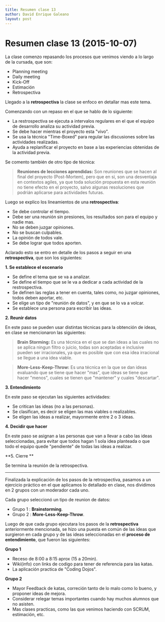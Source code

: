 ```yaml
---
title: Resumen clase 13
author: David Enrique Galeano
layout: post
---
```


Resumen clase 13 (2015-10-07)
==============================

La clase comenzo repasando los procesos que venimos viendo a lo largo de la cursada, que son:

* Planning meeting
* Daily meeting
* Kick-Off
* Estimación
* Retrospectiva

Llegado a la **retrospectiva** la clase se enfoco en detallar mas este tema.

Comenzando con un repaso en el que se hablo de lo siguiente:

* La restrospectiva se ejecuta a intervalos regulares en el que el equipo de desarrollo analiza su actividad previa.
* Se debe hacer mientras el proyecto esta "vivo".
* Se usa la técnica "Time-Boxed" para regular las discusiones sobre las actividades realizadas.
* Ayuda a replanificar el proyecto en base a las experiencias obtenidas de la actividad previa.

Se comento también de otro tipo de técnica:

>__Reuniones de lecciones aprendidas:__ Son reuniones que se hacen al final del proyecto (Post-Mortem), pero que en si, son una desventaja en contextos agiles, ya que toda solución propuesta en esta reunión no tiene efecto en el proyecto, salvo algunas resoluciones que podrián aplicarse para actividades futuras.

Luego se explico los lineamientos de una **retrospectiva**:

* Se debe controlar el tiempo.
* Debe ser una reunión sin presiones, los resultados son para el equipo y nadie mas.
* No se deben juzgar opiniones.
* No se buscan culpables.
* La opinión de todos vale.
* Se debe lograr que todos aporten.

Aclarado esto se entro en detalle de los pasos a seguir en una **retrospectiva**, que son los siguientes:

**1. Se establece el escenario**

* Se define el tema que se va a analizar.
* Se define el tiempo que se le va a dedicar a cada actividad de la restrospectiva.
* Se definen las reglas a tener en cuenta, tales como, no juzgar opiniones, todos deben aportar, etc.
* Se elige un tipo de "reunión de datos", y en que se lo va a volcar.
* Se establece una persona para escribir las ideas.

**2. Reunir datos**

En este paso se pueden usar distintas técnicas para la obtención de ideas, en clase se mencionaron las siguientes:

>__Brain Storming:__ Es una técnica en el que se dan ideas a las cuales no se aplica ningun filtro o juicio, todas son aceptadas e inclusive pueden ser irracionales, ya que es posible que con esa idea irracional se llegue a una idea viable.

>__More-Less-Keep-Throw:__ Es una técnica en la que se dan ideas evaluando que se tiene que hacer "mas", que ideas se tiene que hacer "menos", cuales se tienen que "mantener" y cuales "descartar".

**3. Entendimiento**

En este paso se ejecutan las siguientes actividades:

* Se critican las ideas (no a las personas).
* Se clasifican, es decir se eligen las mas viables o realizables.
* Se eligen las ideas a realizar, mayormente entre 2 o 3 ideas.

**4. Decidir que hacer**

En este paso se asignan a las personas que van a llevar a cabo las ideas seleccionadas, para evitar que todos hagan 1 sola idea planteada o que todo el equipo quede "pendiente" de todas las ideas a realizar.

**5. Cierre **

Se termina la reunión de la retrospectiva.

---

Finalizada la explicación de los pasos de la retrospectiva, pasamos a un ejercicio práctico en el que aplicamos lo detallado en clase, nos dividimos en 2 grupos con un moderador cada uno.

Cada grupo seleccionó un tipo de reunion de datos:

* Grupo 1 : **Brainstorming**.
* Grupo 2 : **More-Less-Keep-Throw**.

Luego de que cada grupo ejecutara los pasos de la **retrospectiva** anteriormente mencionada, se hizo una puesta en común de las ideas que surgieron en cada grupo y de las ideas seleccionadas en el **proceso de entendimiento**, que fueron las siguientes:

**Grupo 1**

* Receso de 8:00 a 8:15 aprox (15 a 20min).
* Wiki(info) con links de codigo para tener de referencia para las katas.
* La aplicación practica de "Coding Dojos".

**Grupo 2**

* Mayor Feedback de katas, correción tanto de lo malo como lo bueno, y proponer ideas de mejora.
* Considerar relegar temas importantes cuando hay muchos alumnos que no asisten.
* Mas clases practicas, como las que venimos haciendo con SCRUM, estimación, etc.
